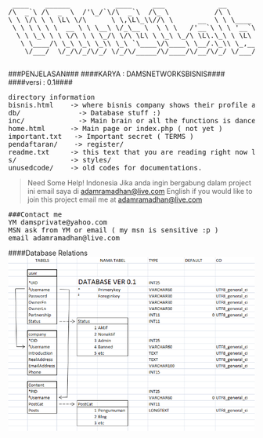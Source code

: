 <pre>
 ____    ______           ____     ___             __                
/\  _`\ /\  _  \  /'\_/`\/\  _`\  /\_ \           /\ \               
\ \ \/\ \ \ \L\ \/\      \ \,\L\_\\//\ \      __  \ \ \____    ____  
 \ \ \ \ \ \  __ \ \ \__\ \/_\__ \  \ \ \   /'__`\ \ \ '__`\  /',__\ 
  \ \ \_\ \ \ \/\ \ \ \_/\ \/\ \L\ \ \_\ \_/\ \L\.\_\ \ \L\ \/\__, `\
   \ \____/\ \_\ \_\ \_\\ \_\ `\____\/\____\ \__/.\_\\ \_,__/\/\____/
	\/___/  \/_/\/_/\/_/ \/_/\/_____/\/____/\/__/\/_/ \/___/  \/___/ 

</pre>
###PENJELASAN###
####KARYA : DAMSNETWORKSBISNIS####
####versi : 0.1####


<pre>
directory information
bisnis.html    -> where bisnis company shows their profile and products
db/ 	         -> Database stuff :)
inc/ 	         -> Main brain or all the functions is danceing here
home.html      -> Main page or index.php ( not yet )
important.txt 	-> Important secret ( TERMS )
pendaftaran/ 	-> register/
readme.txt     -> this text that you are reading right now lol!
s/             -> styles/
unusedcode/    -> old codes for documentations.
</pre>

> Need Some Help!
> Indonesia
> Jika anda ingin bergabung dalam project ini email saya di adamramadhan@live.com
> English
> if you would like to join this project email me at adamramadhan@live.com

<pre>
###Contact me
YM damsprivate@yahoo.com
MSN ask from YM or email ( my msn is sensitive :p )
email adamramadhan@live.com
</pre>

####Database Relations
![Ver 0.1](db/README.png)
